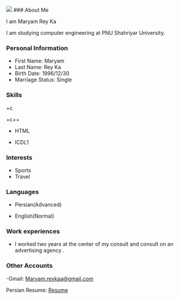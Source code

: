 <img src="https://avatars.githubusercontent.com/u/87013186?s=400&u=c5e5b2292d53c4a4481316b4ca62e8cf875b7813&v=4"/>
### About Me

I am Maryam Rey Ka

I am studying computer engineering at PNU Shahriyar University.

### Personal Information

- First Name: Maryam
- Last Name: Rey Ka
- Birth Date: 1996/12/30
- Marriage Status: Single

### Skills


+c

+c++

+ HTML

+ ICDL1


### Interests
- Sports
- Travel


### Languages

- Persian(Advanced)

- English(Normal)

### Work experiences

- I worked two years at the center of my consult and consult on an advertising agency .

### Other Accounts
-Gmail: Maryam.reykaa@gmail.com


  Persian Resume: <a href="https://maryamreyka.github.io/resume.FA/"> Resume </a>
